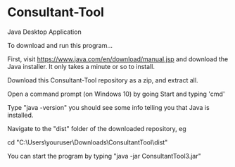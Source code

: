 # Consultant-Tool
Java Desktop Application

To download and run this program...

First, visit https://www.java.com/en/download/manual.jsp and download the Java installer. It only takes a minute or so to install.

Download this Consultant-Tool repository as a zip, and extract all.

Open a command prompt (on Windows 10) by going Start and typing 'cmd'

Type "java -version" you should see some info telling you that Java is installed.

Navigate to the "dist" folder of the downloaded repository, eg

cd "C:\Users\youruser\Downloads\ConsultantTool\dist"

You can start the program by typing "java -jar ConsultantTool3.jar"

